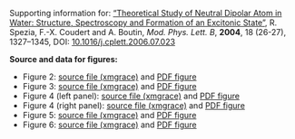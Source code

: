 Supporting information for: [“Theoretical Study of Neutral Dipolar Atom in Water: Structure, Spectroscopy and Formation of an Excitonic State”](https://doi.org/10.1142/S0217984904007827), R. Spezia, F.-X. Coudert and A. Boutin, _Mod. Phys. Lett. B_, **2004**, 18 (26-27), 1327–1345, DOI: [10.1016/j.cplett.2006.07.023](https://doi.org/10.1142/S0217984904007827)

**Source and data for figures:**

- Figure 2: [source file (xmgrace)](Figure_2.agr) and [PDF figure](Figure_2.pdf)
- Figure 3: [source file (xmgrace)](Figure_3.agr) and [PDF figure](Figure_3.pdf)
- Figure 4 (left panel): [source file (xmgrace)](Figure_4a.agr) and [PDF figure](Figure_4a.pdf)
- Figure 4 (right panel): [source file (xmgrace)](Figure_4b.agr) and [PDF figure](Figure_4b.pdf)
- Figure 5: [source file (xmgrace)](Figure_5.agr) and [PDF figure](Figure_5.pdf)
- Figure 6: [source file (xmgrace)](Figure_6.agr) and [PDF figure](Figure_6.pdf)
